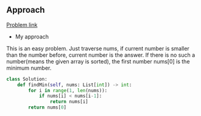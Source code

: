 ## Approach

[Problem link](https://leetcode.com/problems/find-minimum-in-rotated-sorted-array/)

- My approach

This is an easy problem. Just traverse nums, if current number is smaller than the number before, current number is the answer. 
If there is no such a number(means the given array is sorted), the first number nums[0] is the minimum number.

```python
class Solution:
    def findMin(self, nums: List[int]) -> int:
        for i in range(1, len(nums)):
            if nums[i] < nums[i-1]:
                return nums[i]
        return nums[0]
```

